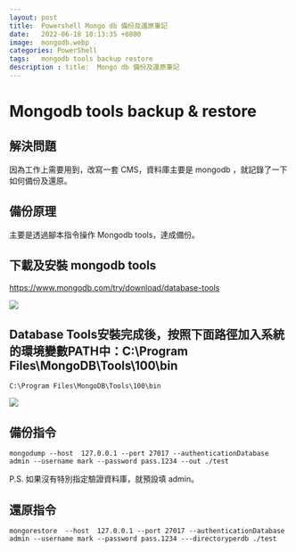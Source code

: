 ```yaml
---
layout: post
title:  Powershell Mongo db 備份及還原筆記
date:   2022-06-18 10:13:35 +0800
image:  mongodb.webp
categories: PowerShell
tags:   mongodb tools backup restore 
description : title:  Mongo db 備份及還原筆記
---
```

# Mongodb tools backup & restore
## 解決問題
因為工作上需要用到，改寫一套 CMS，資料庫主要是 mongodb ，就記錄了一下如何備份及還原。

## 備份原理
主要是透過腳本指令操作 Mongodb tools，達成備份。

## 下載及安裝 mongodb tools
https://www.mongodb.com/try/download/database-tools

![](https://i.imgur.com/UhVoPfd.png)


## Database Tools安裝完成後，按照下面路徑加入系統的環境變數PATH中：C:\Program Files\MongoDB\Tools\100\bin
```
C:\Program Files\MongoDB\Tools\100\bin
```
![](https://i.imgur.com/Mjk8dxs.png)


## 備份指令
```
mongodump --host  127.0.0.1 --port 27017 --authenticationDatabase admin --username mark --password pass.1234 --out ./test
```
P.S. 如果沒有特別指定驗證資料庫，就預設填 admin。

## 還原指令
```
mongorestore  --host  127.0.0.1 --port 27017 --authenticationDatabase admin --username mark --password pass.1234 ---directoryperdb ./test
```
